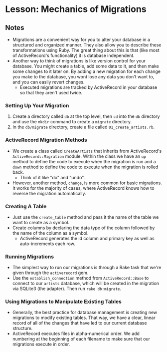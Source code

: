 # Lesson: Mechanics of Migrations

## Notes

- Migrations are a convenient way for you to alter your database in a structured and organized manner. They also allow you to describe these transformations using Ruby. The great thing about this is that (like most of ActiveRecord's functionality) it is database independent.
- Another way to think of migrations is like version control for your database. You might create a table, add some data to it, and then make some changes to it later on. By adding a new migration for each change you make to the database, you wont lose any data you don't want to, and you can easily revert changes.
  - Executed migrations are tracked by ActiveRecord in your database so that they aren't used twice.

### Setting Up Your Migration

1. Create a directory called `db` at the top level, then `cd` into the `db` directory and use the `mkdir` command to create a `migrate` directory.
2. In the `db/migrate` directory, create a file called `01_create_artists.rb`.

### ActiveRecord Migration Methods

- We create a class called `CreateArtists` that inherits from ActiveRecord's `ActiveRecord::Migration` module. Within the class we have an `up` method to define the code to execute when the migration is run and a `down` method to define the code to execute when the migration is rolled back.
  - Think of it like "do" and "undo".
- However, another method, `change`, is more common for basic migrations. It works for the majority of cases, where ActiveRecord knows how to reverse the migration automatically.

### Creating A Table

- Just use the `create_table` method and pass it the name of the table we want to create as a symbol.
- Create columns by declaring the data type of the column followed by the name of the column as a symbol.
  - ActiveRecord generates the id column and primary key as well as auto-increments each row.

### Running Migrations

- The simplest way to run our migrations is through a Rake task that we're given through the `activerecord` gem.
- Use the `establish_connection` method from `ActiveRecord::Base` to connect to our `artists` database, which will be created in the migration via SQLite3 (the adapter). Then run `rake db:migrate`.

### Using Migrations to Manipulate Existing Tables

- Generally, the best practice for database management is creating new migrations to modify existing tables. That way, we have a clear, linear record of all of the changes that have led to our current database structure.
- ActiveRecord executes files in alpha-numerical order. We add numbering at the beginning of each filename to make sure that our migrations execute in order.